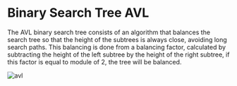 # Binary Search Tree AVL

The AVL binary search tree consists of an algorithm that balances the search tree so that the height of the subtrees is always close, avoiding long search paths. This balancing is done from a balancing factor, calculated by subtracting the height of the left subtree by the height of the right subtree, if this factor is equal to module of 2, the tree will be balanced.


![avl](https://user-images.githubusercontent.com/115127639/209669812-4c1ed35b-89b7-45dd-ad72-f53da4884d56.png)

